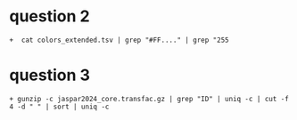 # question 2 
	+  cat colors_extended.tsv | grep "#FF...." | grep "255           

# question 3 
	+ gunzip -c jaspar2024_core.transfac.gz | grep "ID" | uniq -c | cut -f 4 -d " " | sort | uniq -c
	